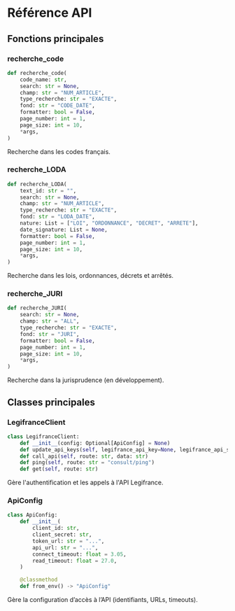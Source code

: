 # Référence API

## Fonctions principales

### recherche_code

```python
def recherche_code(
    code_name: str,
    search: str = None,
    champ: str = "NUM_ARTICLE",
    type_recherche: str = "EXACTE",
    fond: str = "CODE_DATE",
    formatter: bool = False,
    page_number: int = 1,
    page_size: int = 10,
    *args,
)
```

Recherche dans les codes français.

### recherche_LODA

```python
def recherche_LODA(
    text_id: str = "",
    search: str = None,
    champ: str = "NUM_ARTICLE",
    type_recherche: str = "EXACTE",
    fond: str = "LODA_DATE",
    nature: List = ["LOI", "ORDONNANCE", "DECRET", "ARRETE"],
    date_signature: List = None,
    formatter: bool = False,
    page_number: int = 1,
    page_size: int = 10,
    *args,
)
```

Recherche dans les lois, ordonnances, décrets et arrêtés.

### recherche_JURI

```python
def recherche_JURI(
    search: str = None,
    champ: str = "ALL",
    type_recherche: str = "EXACTE",
    fond: str = "JURI",
    formatter: bool = False,
    page_number: int = 1,
    page_size: int = 10,
    *args,
)
```

Recherche dans la jurisprudence (en développement).

## Classes principales

### LegifranceClient

```python
class LegifranceClient:
    def __init__(config: Optional[ApiConfig] = None)
    def update_api_keys(self, legifrance_api_key=None, legifrance_api_secret=None)
    def call_api(self, route: str, data: str)
    def ping(self, route: str = "consult/ping")
    def get(self, route: str)
```

Gère l'authentification et les appels à l'API Legifrance.

### ApiConfig

```python
class ApiConfig:
    def __init__(
        client_id: str,
        client_secret: str,
        token_url: str = "...",
        api_url: str = "...",
        connect_timeout: float = 3.05,
        read_timeout: float = 27.0,
    )

    @classmethod
    def from_env() -> "ApiConfig"
```

Gère la configuration d’accès à l’API (identifiants, URLs, timeouts).
